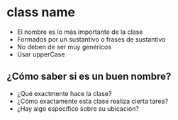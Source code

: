 # class name

- El nombre es lo más importante de la clase
- Formados por un sustantivo o frases de sustantivo
- No deben de ser muy genéricos
- Usar upperCase

## ¿Cómo saber si es un buen nombre?

- ¿Qué exactmente hace la clase?
- ¿Cómo exactamente esta clase realiza cierta tarea?
- ¿Hay algo específico sobre su ubicación?
